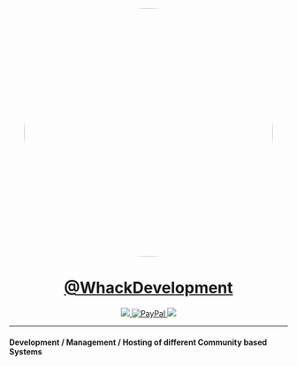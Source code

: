 <div align="center">
    <a target="_blank" href="https://whackdevelopment.com/">
        <img target="_blank" style="border-radius:50%;" width="450" height="450" src="https://avatars.githubusercontent.com/u/110769913"/>
    </a>
</div>
<div align="center">
    <h1><a target="_blank" href="https://paypal.me/WhackDevelopment">@WhackDevelopment</a></h1>
    <a target="_blank" href="https://discord.gg/WhackDevelopment">
        <img src="https://img.shields.io/discord/1075538521340776489?style=for-the-badge&logo=discord">
    </a>
    <a target="_blank" href="https://paypal.me/WhackDevelopment">
        <img src="https://img.shields.io/badge/Donate-PayPal-blue?style=for-the-badge&logo=paypal" alt="PayPal">
    </a>
    <a target="_blank" href="https://github.com/WhackDevelopment/.github/issues">
        <img src="https://img.shields.io/github/issues/WhackDevelopment/.github.svg?style=for-the-badge&logo=github">
    </a>
    <br>
</div>

---

#### Development / Management / Hosting of different Community based Systems
